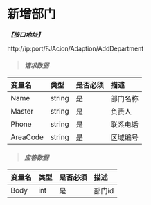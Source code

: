 # 新增部门

_**【接口地址】**_

http://ip:port/FJAcion/Adaption/AddDepartment

> #### _请求数据_

| 变量名 | 类型 | 是否必须 | 描述 |
| :--- | :--- | :--- | :--- |
| Name | string | 是 | 部门名称 |
| Master | string | 是 | 负责人 |
| Phone | string | 是 | 联系电话 |
| AreaCode | string | 是 | 区域编号 |

> #### _应答数据_

| 变量名 | 类型 | 是否必须 | 描述 |
| :--- | :--- | :--- | :--- |
| Body | int | 是 | 部门id |








